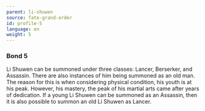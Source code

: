 ```yaml
---
parent: li-shuwen
source: fate-grand-order
id: profile-5
language: en
weight: 5
---
```


### Bond 5

Li Shuwen can be summoned under three classes: Lancer, Berserker, and Assassin.
There are also instances of him being summoned as an old man.
The reason for this is when considering physical condition, his youth is at his peak. However, his mastery, the peak of his martial arts came after years of dedication. If a young Li Shuwen can be summoned as an Assassin, then it is also possible to summon an old Li Shuwen as Lancer.
